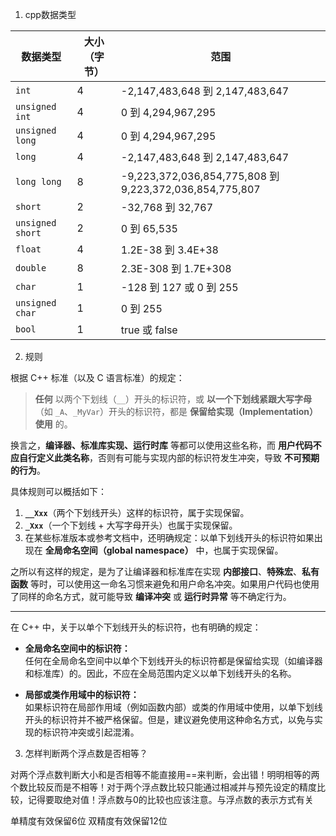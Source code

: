 1. cpp数据类型

|数据类型|大小（字节）|范围|
|---|---|---|
| `int`  |  4 |  -2,147,483,648 到 2,147,483,647 |
|`unsigned int`|4|0 到 4,294,967,295|
|`unsigned long`|4|	0 到 4,294,967,295|
|`long`|4|-2,147,483,648 到 2,147,483,647|
|`long long`|8|-9,223,372,036,854,775,808 到 9,223,372,036,854,775,807|
|`short`|2|-32,768 到 32,767|
|`unsigned short`|2|	0 到 65,535|
|`float`|4|1.2E-38 到 3.4E+38|
|`double`|8|2.3E-308 到 1.7E+308|
|`char`|1|-128 到 127 或 0 到 255|
|`unsigned char`|1|0 到 255|
|`bool`|1|true 或 false|

2. 规则

根据 C++ 标准（以及 C 语言标准）的规定：

> **任何** 以两个下划线（`__`）开头的标识符，或 **以一个下划线紧跟大写字母**（如 `_A`、`_MyVar`）开头的标识符，都是 **保留给实现（Implementation）使用** 的。

换言之，**编译器、标准库实现、运行时库** 等都可以使用这些名称，而 **用户代码不应自行定义此类名称**，否则有可能与实现内部的标识符发生冲突，导致 **不可预期的行为**。  

具体规则可以概括如下：

1. **`__Xxx`**（两个下划线开头）这样的标识符，属于实现保留。  
2. **`_Xxx`**（一个下划线 + 大写字母开头）也属于实现保留。  
3. 在某些标准版本或参考文档中，还明确规定：以单下划线开头的标识符如果出现在 **全局命名空间（global namespace）** 中，也属于实现保留。  

之所以有这样的规定，是为了让编译器和标准库在实现 **内部接口**、**特殊宏**、**私有函数** 等时，可以使用这一命名习惯来避免和用户命名冲突。如果用户代码也使用了同样的命名方式，就可能导致 **编译冲突** 或 **运行时异常** 等不确定行为。

------------------------------------------------------------------------
在 C++ 中，关于以单个下划线开头的标识符，也有明确的规定：

- **全局命名空间中的标识符：**  
  任何在全局命名空间中以单个下划线开头的标识符都是保留给实现（如编译器和标准库）的。因此，不应在全局范围内定义以单下划线开头的名称。

- **局部或类作用域中的标识符：**  
  如果标识符在局部作用域（例如函数内部）或类的作用域中使用，以单下划线开头的标识符并不被严格保留。但是，建议避免使用这种命名方式，以免与实现的标识符冲突或引起混淆。


3. 怎样判断两个浮点数是否相等？

对两个浮点数判断大小和是否相等不能直接用==来判断，会出错！明明相等的两个数比较反而是不相等！对于两个浮点数比较只能通过相减并与预先设定的精度比较，记得要取绝对值！浮点数与0的比较也应该注意。与浮点数的表示方式有关

单精度有效保留6位
双精度有效保留12位
